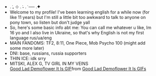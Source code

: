 ## 

- . ݁₊ ⊹ . ݁˖ . ݁ ── .✦
- Welcome to my profile! I've been learning english for a while now (for like 11 years) but I'm still a little bit too awkward to talk to anyone on pony town, so listen but don't judge yall
- So, here's some basic info abt me: You can call me whatever u like, Im 16 yo and I also live in Ukraine, so that's why English is not my first language
rus/ua/eng
- MAIN FANDOMS: TF2, 8:11, One Piece, Mob Psycho 100 (might add some more later)
- DNI: base, russians, russia supporters
- THIN ICE: idk srry
- MITSKI, ALEX G, TV GIRL IN MY VEINS
  <div class="tenor-gif-embed" data-postid="22252469" data-share-method="host" data-aspect-ratio="1.77778" data-width="100%"><a href="https://tenor.com/view/good-lad-demoflower-it-is-gif-22252469">Good Lad Demoflower It Is GIF</a>from <a href="https://tenor.com/search/good+lad+demoflower+it+is-gifs">Good Lad Demoflower It Is GIFs</a></div> <script type="text/javascript" async src="https://tenor.com/embed.js"></script>
<!--
**na0han/na0han** is a ✨ _special_ ✨ repository because its `README.md` (this file) appears on your GitHub profile.

Here are some ideas to get you started:

- 🔭 I’m currently working on ...
- 🌱 I’m currently learning ...
- 👯 I’m looking to collaborate on ...
- 🤔 I’m looking for help with ...
- 💬 Ask me about ...
- 📫 How to reach me: ...
- 😄 Pronouns: ...
- ⚡ Fun fact: ...
-->
